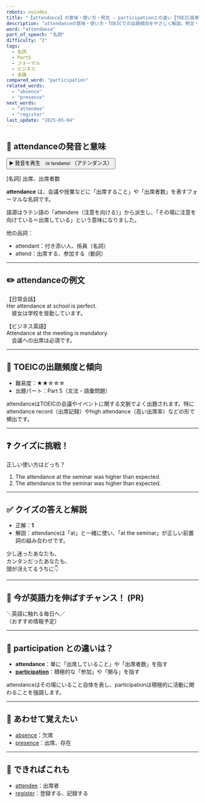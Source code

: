 ```yaml
---
robots: noindex
title: "【attendance】の意味・使い方・例文 ― participationとの違い【TOEIC英単語】"
description: "attendanceの意味・使い方・TOEICでの出題傾向をやさしく解説。例文・クイズ付きでparticipationとの違いもわかりやすく学べます。"
word: "attendance"
part_of_speech: "名詞"
difficulty: "2"
tags:
  - 名詞
  - Part5
  - フォーマル
  - ビジネス
  - 会議
compared_word: "participation"
related_words:
  - "absence"
  - "presence"
next_words:
  - "attendee"
  - "register"
last_update: "2025-05-04"
---
```


## 🔰 attendanceの発音と意味

<button class="play-audio" onclick="playTTS('attendance')">
  <span class="play-audio-main">
    ▶️ 発音を再生　/əˈtɛndəns/
  </span>
  <span class="play-audio-sub">
    （アテンダンス）
  </span>
</button>

[名詞] 出席、出席者数

**attendance** は、会議や授業などに「出席すること」や「出席者数」を表すフォーマルな名詞です。

語源はラテン語の「attendere（注意を向ける）」から派生し、「その場に注意を向けている＝出席している」という意味になりました。

他の品詞：  
- attendant：付き添い人、係員（名詞）
- attend：出席する、参加する（動詞）

---

## ✏️ attendanceの例文

【日常会話】  
Her attendance at school is perfect.  
　彼女は学校を皆勤しています。

【ビジネス英語】  
Attendance at the meeting is mandatory.  
　会議への出席は必須です。

---

## 🎯 TOEICの出題頻度と傾向

- 難易度：★★☆☆☆
- 出題パート：Part 5（文法・語彙問題）

attendanceはTOEICの会議やイベントに関する文脈でよく出題されます。特にattendance record（出席記録）やhigh attendance（高い出席率）などの形で頻出です。

---

## ❓ クイズに挑戦！

正しい使い方はどっち？

1. The attendance at the seminar was higher than expected.  
2. The attendance to the seminar was higher than expected.

---

## ✅ クイズの答えと解説

- 正解：**1**
- 解説：attendanceは「at」と一緒に使い、「at the seminar」が正しい前置詞の組み合わせです。

少し迷ったあなたも、  
カンタンだったあなたも、  
頭が冴えてるうちに👇️

---

## 🚀 今が英語力を伸ばすチャンス！ (PR)

<div class="info-center">
＼英語に触れる毎日へ／<br>  
（おすすめ情報予定）
</div>

---

## 🤔  participation との違いは？

- **attendance**：単に「出席していること」や「出席者数」を指す
- **[participation](/word/participation)**：積極的な「参加」や「関与」を指す

attendanceはその場にいること自体を表し、participationは積極的に活動に関わることを強調します。

---

## 🧩 あわせて覚えたい

- [absence](/word/absence)：欠席
- [presence](/word/presence)：出席、存在

---

## 📖 できればこれも

- [attendee](/word/attendee)：出席者
- [register](/word/register)：登録する、記録する

<!-- cvid: aid08_bid34 -->
